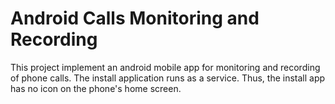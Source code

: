 # Android Calls Monitoring and Recording

This project implement an android mobile app for monitoring and recording of phone calls. The install application runs as a service. Thus, the install app has no icon on the phone's home screen.

